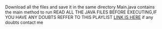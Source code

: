 Download all the files and save it in the same directory
Main.java contains the main method to run 
READ ALL THE JAVA FILES BEFORE EXECUTING,IF YOU HAVE ANY DOUBTS REFFER TO THIS PLAYLIST
[LINK IS HERE](https://youtu.be/bm0OyhwFDuY?si=JJBGn4zw2Iyqhk9J)
if any doubts contact me
